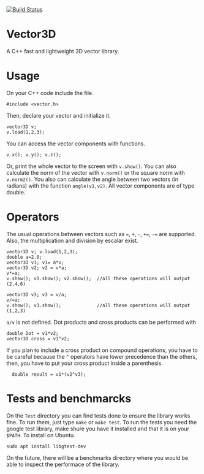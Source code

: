 [![Build Status](https://travis-ci.org/dwyl/esta.svg?branch=master)](https://travis-ci.org/dwyl/esta)
# Vector3D

A C++ fast and lightweight 3D vector library.

# Usage
On your C++ code include the file.
```
#include <vector.h>
```
Then, declare your vector and initialize it.
```
vector3D v;
v.load(1,2,3);
```
You can access the vector components with functions.
```
v.x(); v.y(); v.z();
```
Or, print the whole vector to the screen with `v.show()`. You can also calculate the norm of the vector with `v.norm()` or the square norm with `v.norm2()`. You also can calculate the angle between two vectors (in radians) with the function `angle(v1,v2)`.  All vector components are of type double. 

# Operators

The usual operations between vectors such as `=`, `+`, `-`, `+=`, `-=` are supported. Also, the multiplication and division by escalar exist.
```
vector3D v; v.load(1,2,3);
double a=2.0;
vector3D v1; v1= a*v; 
vector3D v2; v2 = v*a; 
v*=a;                                  
v.show(); v1.show(); v2.show();  //all these operations will output (2,4,6)
  
vector3D v3; v3 = v/a; 
v/=a;                                  
v.show(); v3.show();             //all these operations will output (1,2,3)
```

`a/v` is not defined. Dot products and cross products can be performed with
```
double Dot = v1*v2;
vector3D cross = v1^v2;
```
If you plan to include a cross product on compound operations, you have to be careful because the `^` operators have lower precedence than the others, then, you have to put your cross product inside a parenthesis.
```
  double result = v1*(v2^v3);
```
# Tests and benchmarcks

On the `Test` directory you can find tests done to ensure the library works fine. To run them, just type `make` or `make test`. To run the tests you need the google test library, make shure you have it installed and that it is on your `$PATH`. To install on Ubuntu.
```
sudo apt install libgtest-dev
```
On the future, there will be a benchmarks directory where you would be able to inspect the performace of the library.

